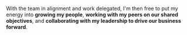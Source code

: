 With the team in alignment and work delegated, I'm then free to put my energy into **growing my people**, **working with my peers on our shared objectives**, and **collaborating with my leadership to drive our business forward**.